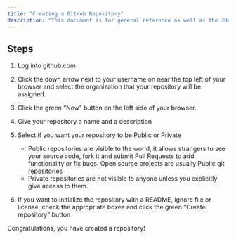 ```yaml
---
title: "Creating a GitHub Repository"
description: "This document is for general reference as well as the JHU Enterprise GitHub Account"
---
```


## Steps

1. Log into github.com
2. Click the down arrow next to your username on near the top left of your browser and select the organization that your repository will be assigned.
3. Click the green “New” button on the left side of your browser.
4. Give your repository a name and a description
5. Select if you want your repository to be Public or Private
   - Public repositories are visible to the world, it allows strangers to see your source code, fork it and submit Pull Requests to add functionality or fix bugs. Open source projects are usually Public git repositories
   - Private repositories are not visible to anyone unless you explicitly give access to them.

6. If you want to initialize the repository with a README, ignore file or license, check the appropriate boxes and click the green “Create repository” button

Congratulations, you have created a repository!
